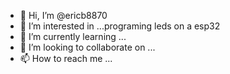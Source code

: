 - 👋 Hi, I’m @ericb8870
- 👀 I’m interested in ...programing leds on a esp32
- 🌱 I’m currently learning ...
- 💞️ I’m looking to collaborate on ...
- 📫 How to reach me ...

<!---
ericb8870/ericb8870 is a ✨ special ✨ repository because its `README.md` (this file) appears on your GitHub profile.
You can click the Preview link to take a look at your changes.
--->
